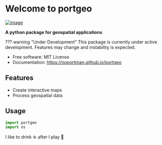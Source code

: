 # Welcome to portgeo


[![image](https://img.shields.io/pypi/v/portgeo.svg)](https://pypi.python.org/pypi/portgeo)


**A python package for geospatial applications**

??? warning "Under Development"
    This package is currently under active development. Features may change and instability is expected.

-   Free software: MIT License
-   Documentation: <https://noportman.github.io/portgeo>

## Features

-   Create interactive maps
-   Process geospatial data

## Usage

```python
import portgeo
import os
```

I like to drink :coffee: after I play :tennis:
